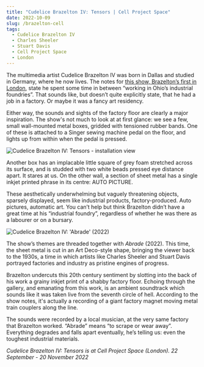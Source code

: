 ```yaml
---
title: "Cudelice Brazelton IV: Tensors | Cell Project Space"
date: 2022-10-09
slug: /brazelton-cell
tags:
  - Cudelice Brazelton IV
  - Charles Sheeler
  - Stuart Davis
  - Cell Project Space
  - London
---
```


The multimedia artist Cudelice Brazelton IV was born in Dallas and studied in Germany, where he now lives. The notes for [this show, Brazelton’s first in London](https://www.cellprojects.org/artists/exhibitions), state he spent some time in between “working in Ohio’s industrial foundries”. That sounds like, but doesn’t quite explicitly state, that he had a job in a factory. Or maybe it was a fancy art residency.

Either way, the sounds and sights of the factory floor are clearly a major inspiration. The show's not much to look at at first glance: we see a few, small wall-mounted metal boxes, gridded with tensioned rubber bands. One of these is attached to a Singer sewing machine pedal on the floor, and lights up from within when the pedal is pressed.

![Cudelice Brazelton IV: Tensors - installation view](/brazelton-cell-1.jpg)

Another box has an implacable little square of grey foam stretched across its surface, and is studded with two white beads pressed eye distance apart. It stares at us. On the other wall, a section of sheet metal has a single inkjet printed phrase in its centre: AUTO PICTURE.

These aesthetically underwhelming but vaguely threatening objects, sparsely displayed, seem like industrial products, factory-produced. Auto pictures, automatic art. You can’t help but think Brazelton didn’t have a great time at his “industrial foundry”, regardless of whether he was there as a labourer or on a bursary.

![Cudelice Brazelton IV: 'Abrade' (2022)](/brazelton-cell-2.jpg)

The show’s themes are threaded together with *Abrade* (2022). This time, the sheet metal is cut in an Art Deco-style shape, bringing the viewer back to the 1930s, a time in which artists like Charles Sheeler and Stuart Davis portrayed factories and industry as pristine engines of progress.

Brazelton undercuts this 20th century sentiment by slotting into the back of his work a grainy inkjet print of a shabby factory floor. Echoing through the gallery, and emanating from this work, is an ambient soundtrack which sounds like it was taken live from the seventh circle of hell. According to the show notes, it's actually a recording of a giant factory magnet moving metal train couplers along the line. 

The sounds were recorded by a local musician, at the very same factory that Brazelton worked. “Abrade” means “to scrape or wear away”. Everything degrades and falls apart eventually, he’s telling us: even the toughest industrial materials.

*Cudelice Brazelton IV: Tensors is at Cell Project Space (London). 22 September - 20 November 2022*
